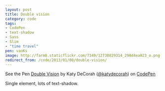 ```yaml
---
layout: post
title: Double vision
category: code
tags:
- CodePen
- text-shadow
- Sass
- Slim
- "time travel"
pen: vaoKs
image: http://farm8.staticflickr.com/7349/12730829314_298d4ea023_o.png
redirect_from: /code/2013/01/08/double-vision/
---
```


<p data-height="400" data-theme-id="97" data-slug-hash="vaoKs" data-user="katydecorah" data-default-tab="result" class='codepen'>See the Pen <a href='http://codepen.io/katydecorah/pen/vaoKs'>Double Vision</a> by Katy DeCorah (<a href='http://codepen.io/katydecorah'>@katydecorah</a>) on <a href='http://codepen.io'>CodePen</a></p>

Single element, lots of text-shadow.